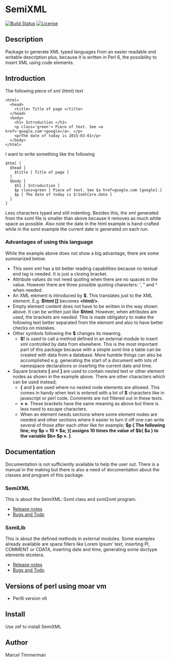 # SemiXML

[![Build Status](https://travis-ci.org/MARTIMM/Semi-xml.svg?branch=master)](https://travis-ci.org/MARTIMM/Semi-xml)
[![License](http://martimm.github.io/label/License-label.svg)](http://www.perlfoundation.org/artistic_license_2_0)

## Description

Package to generate XML typed languages from an easier readable and writable description plus, because it is written in Perl 6, the possibility to insert XML using code elements.

## Introduction

The following piece of xml (html) text
```
<html>
  <head>
    <title> Title of page </title>
  </head>
  <body>
    <h1> Introduction </h1>
    <p class='green'> Piece of text. See <a href='google.com'>google</a>. </p>
    <p>The date of today is 2015-03-01</p>
  </body>
</html>
```

I want to write something like the following

```
$html [
  $head [
    $title [ Title of page ]
  ]
  $body [
    $h1 [ Introduction ]
    $p class=green [ Piece of text. See $a href=google.com [google].]
    $p [ The date of today is $!SxmlCore.date ]
  ]
]
```
Less characters typed and still indenting. Besides this, the xml generated from the sxml file is smaller than above because it removes as much white space as possible. Also note the date in the html example is hand-crafted while in the sxml example the current date is generated on each run.

### Advantages of using this language

While the example above does not show a big advantage, there are some summarized below.

* This semi xml has a bit better reading capabilities because no textual end tag is needed. It is just a closing bracket.
* Attribute values do not need quoting when there are no spaces in the value. However there are three possible quoting characters: ', " and ^ when needed.
* An XML element is introduced by **\$**. This translates just to the XML element. E.g. **\$html []** becomes **\<html/>**.
* Empty element content does not have to be written in the way shown above. It can be written just like **\$html**. However, when attributes are used, the brackets are needed. This is made obligatory to make the following text better separated from the element and also to have better checks on mistakes.
* Other symbols following the **\$** changes its meaning.
  * **\$!** is used to call a method defined in an external module to insert xml controlled by data from elsewhere. This is the most important part of this package because with a simple sxml line a table can be created with data from a database. More humble things can also be accomplished e.g. generating the start of a document with lots of namespace declarations or inserting the current date and time.
* Square brackets **[** and **]** are used to contain nested text or other element nodes as shown in the example above. There are other characters which can be used instead;
  * **{** and **}** are used where no nested node elements are allowed. This comes in handy when text is entered with a lot of **\$** characters like in javascript or perl code. Comments are not filtered out in these texts.
  * **«** **»**. These brackets have the same meaning as above but there is less need to escape characters.
  * When an element needs sections where some element nodes are needed and other sections where it easier to turn it off one can write several of those after each other like for example; **\$p { The following line; my \$p = 10 \* \$a; }[ assigns 10 times the value of \$b{ \$a } to the variable \$b« \$p ». ]**.

## Documentation
Documentation is not sufficiently available to help the user out. There is a manual in the making but there is also a need of documentation about the classes and program of this package.

### SemiXML
This is about the SemiXML::Sxml class and sxml2xml program.

* [Release notes](https://github.com/MARTIMM/Semi-xml/blob/master/doc/SemiXML/CHANGES.md)
* [Bugs and Todo](https://github.com/MARTIMM/Semi-xml/blob/master/doc/SemiXML/TODO.md)

### SxmlLib
This is about the defined methods in external modules. Some examples already available are space fillers like Lorem Ipsum' text, inserting PI, COMMENT or CDATA, inserting date and time, generating some doctype elements etcetera.

* [Release notes](https://github.com/MARTIMM/Semi-xml/blob/master/doc/SxmlLib/CHANGES.md)
* [Bugs and Todo](https://github.com/MARTIMM/Semi-xml/blob/master/doc/SxmlLib/TODO.md)

## Versions of perl using moar vm

* Perl6 version v6

## Install

Use zef to install SemiXML

## Author

Marcel Timmerman
